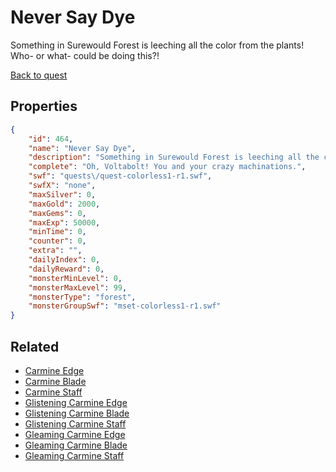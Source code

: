 # Never Say Dye

Something in Surewould Forest is leeching all the color from the plants!  Who- or what- could be doing this?!

[Back to quest](../quests.md)

## Properties

```json
{
    "id": 464,
    "name": "Never Say Dye",
    "description": "Something in Surewould Forest is leeching all the color from the plants!  Who- or what- could be doing this?!",
    "complete": "Oh, Voltabolt! You and your crazy machinations.",
    "swf": "quests\/quest-colorless1-r1.swf",
    "swfX": "none",
    "maxSilver": 0,
    "maxGold": 2000,
    "maxGems": 0,
    "maxExp": 50000,
    "minTime": 0,
    "counter": 0,
    "extra": "",
    "dailyIndex": 0,
    "dailyReward": 0,
    "monsterMinLevel": 0,
    "monsterMaxLevel": 99,
    "monsterType": "forest",
    "monsterGroupSwf": "mset-colorless1-r1.swf"
}
```

## Related

- [Carmine Edge](../items/2668-carmine-edge.md)
- [Carmine Blade](../items/2669-carmine-blade.md)
- [Carmine Staff](../items/2670-carmine-staff.md)
- [Glistening Carmine Edge](../items/2671-glistening-carmine-edge.md)
- [Glistening Carmine Blade](../items/2672-glistening-carmine-blade.md)
- [Glistening Carmine Staff](../items/2673-glistening-carmine-staff.md)
- [Gleaming Carmine Edge](../items/2674-gleaming-carmine-edge.md)
- [Gleaming Carmine Blade](../items/2675-gleaming-carmine-blade.md)
- [Gleaming Carmine Staff](../items/2676-gleaming-carmine-staff.md)

